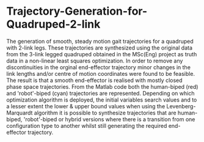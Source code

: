 # Trajectory-Generation-for-Quadruped-2-link
The generation of smooth, steady motion gait trajectories for a quadruped with 2-link legs. These trajectories are synthesized using the original data from the 3-link legged quadruped obtained in the MSc(Eng) project as truth data in a non-linear least squares optimization.
In order to remove any discontinuities in the orginal end-effector trajectory minor changes in the link lengths and/or centre of motion coordinates were found to be feasible. The result is that a smooth end-effector is realised with mostly closed phase space trajectories.
From the Matlab code both the human-biped (red) and 'robot'-biped (cyan) trajectories are represented. Depending on which optimization algorithm is deployed, the initial variables search values and to a lesser extent the lower & upper bound values when using the Levenberg-Marquardt algorithm it is possible to synthesize trajectories that are human-biped, 'robot'-biped or hybrid versions where there is a transition from one configuration type to another whilst still generating the required end-effector trajectory.   
